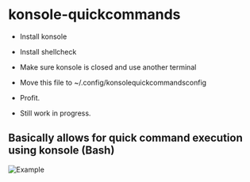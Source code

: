 # konsole-quickcommands

- Install konsole
- Install shellcheck
- Make sure konsole is closed and use another terminal
- Move this file to ~/.config/konsolequickcommandsconfig
- Profit.

- Still work in progress.

## Basically allows for quick command execution using konsole (Bash)

![Example](working.gif)

